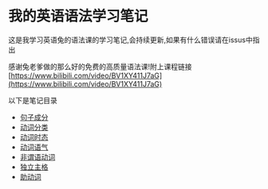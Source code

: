 # 我的英语语法学习笔记

这是我学习英语兔的语法课的学习笔记,会持续更新,如果有什么错误请在issus中指出

感谢兔老爹做的那么好的免费的高质量语法课!附上课程链接[https://www.bilibili.com/video/BV1XY411J7aG](https://www.bilibili.com/video/BV1XY411J7aG)

以下是笔记目录

- [句子成分](./%E5%8F%A5%E5%AD%90%E6%88%90%E5%88%86.md)
- [动词分类](./%E5%8A%A8%E8%AF%8D%E5%88%86%E7%B1%BB.md)
- [动词时态](./动词时态.md)
- [动词语气](./动词语气.md)
- [非谓语动词](./非谓语动词.md)
- [独立主格](./独立主格.md)
- [助动词](./助动词)

